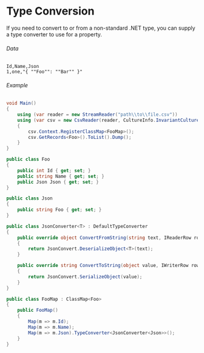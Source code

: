 # Type Conversion

If you need to convert to or from a non-standard .NET type, you can supply a type converter to use for a property.

###### Data

```
Id,Name,Json
1,one,"{ ""Foo"": ""Bar"" }"
```

###### Example

```cs
void Main()
{
	using (var reader = new StreamReader("path\\to\\file.csv"))
	using (var csv = new CsvReader(reader, CultureInfo.InvariantCulture))
	{
		csv.Context.RegisterClassMap<FooMap>();
		csv.GetRecords<Foo>().ToList().Dump();
	}
}

public class Foo
{
	public int Id { get; set; }
	public string Name { get; set; }
	public Json Json { get; set; }
}

public class Json
{
	public string Foo { get; set; }
}

public class JsonConverter<T> : DefaultTypeConverter
{
	public override object ConvertFromString(string text, IReaderRow row, MemberMapData memberMapData)
	{
		return JsonConvert.DeserializeObject<T>(text);
	}

	public override string ConvertToString(object value, IWriterRow row, MemberMapData memberMapData)
	{
		return JsonConvert.SerializeObject(value);
	}
}

public class FooMap : ClassMap<Foo>
{
	public FooMap()
	{
		Map(m => m.Id);
		Map(m => m.Name);
		Map(m => m.Json).TypeConverter<JsonConverter<Json>>();
	}
}
```
